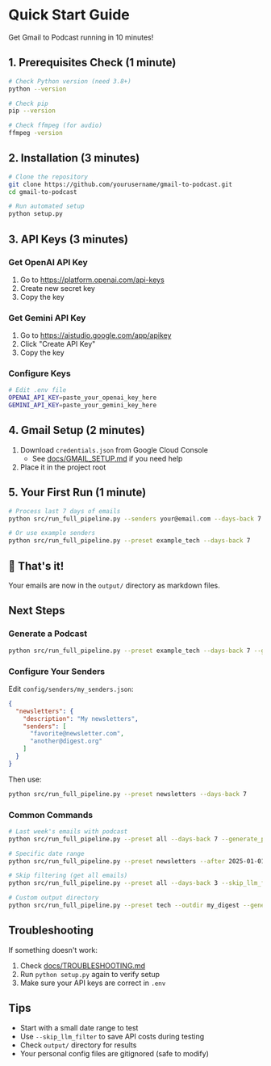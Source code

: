 # Quick Start Guide

Get Gmail to Podcast running in 10 minutes!

## 1. Prerequisites Check (1 minute)

```bash
# Check Python version (need 3.8+)
python --version

# Check pip
pip --version

# Check ffmpeg (for audio)
ffmpeg -version
```

## 2. Installation (3 minutes)

```bash
# Clone the repository
git clone https://github.com/yourusername/gmail-to-podcast.git
cd gmail-to-podcast

# Run automated setup
python setup.py
```

## 3. API Keys (3 minutes)

### Get OpenAI API Key
1. Go to https://platform.openai.com/api-keys
2. Create new secret key
3. Copy the key

### Get Gemini API Key
1. Go to https://aistudio.google.com/app/apikey
2. Click "Create API Key"
3. Copy the key

### Configure Keys
```bash
# Edit .env file
OPENAI_API_KEY=paste_your_openai_key_here
GEMINI_API_KEY=paste_your_gemini_key_here
```

## 4. Gmail Setup (2 minutes)

1. Download `credentials.json` from Google Cloud Console
   - See [docs/GMAIL_SETUP.md](docs/GMAIL_SETUP.md) if you need help
2. Place it in the project root

## 5. Your First Run (1 minute)

```bash
# Process last 7 days of emails
python src/run_full_pipeline.py --senders your@email.com --days-back 7

# Or use example senders
python src/run_full_pipeline.py --preset example_tech --days-back 7
```

## 🎉 That's it!

Your emails are now in the `output/` directory as markdown files.

## Next Steps

### Generate a Podcast
```bash
python src/run_full_pipeline.py --preset example_tech --days-back 7 --generate_podcast
```

### Configure Your Senders
Edit `config/senders/my_senders.json`:
```json
{
  "newsletters": {
    "description": "My newsletters",
    "senders": [
      "favorite@newsletter.com",
      "another@digest.org"
    ]
  }
}
```

Then use:
```bash
python src/run_full_pipeline.py --preset newsletters --days-back 7
```

### Common Commands

```bash
# Last week's emails with podcast
python src/run_full_pipeline.py --preset all --days-back 7 --generate_podcast

# Specific date range
python src/run_full_pipeline.py --preset newsletters --after 2025-01-01 --before 2025-01-31

# Skip filtering (get all emails)
python src/run_full_pipeline.py --preset all --days-back 3 --skip_llm_filter

# Custom output directory
python src/run_full_pipeline.py --preset tech --outdir my_digest --generate_podcast
```

## Troubleshooting

If something doesn't work:
1. Check [docs/TROUBLESHOOTING.md](docs/TROUBLESHOOTING.md)
2. Run `python setup.py` again to verify setup
3. Make sure your API keys are correct in `.env`

## Tips

- Start with a small date range to test
- Use `--skip_llm_filter` to save API costs during testing
- Check `output/` directory for results
- Your personal config files are gitignored (safe to modify)
